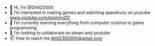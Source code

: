 - 👋 Hi, I’m @Dhill23000
- 👀 I’m interested in making games and watching speedruns on youtube www.youtube.com/kosmicd12
- 🌱 I’m currently learning everything from computer science to game programming
- 💞️ I’m looking to collaborate on steam and youtube
- 📫 How to reach me dhill2300000@gmail.com

<!---
Dhill23000/Dhill23000 is a ✨ special ✨ repository because its `README.md` (this file) appears on your GitHub profile.
You can click the Preview link to take a look at your changes.
--->
